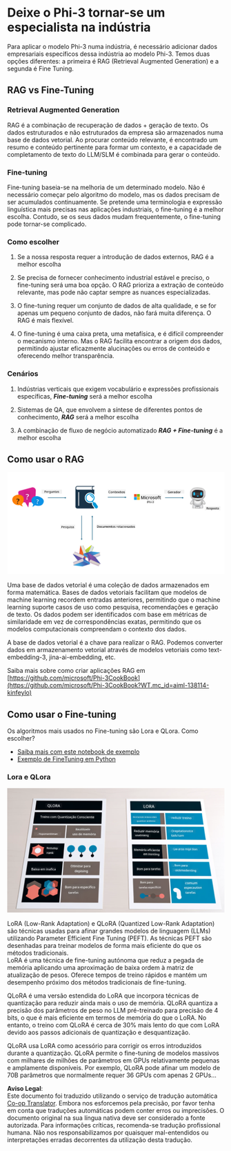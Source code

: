 <!--
CO_OP_TRANSLATOR_METADATA:
{
  "original_hash": "743d7e9cb9c4e8ea642d77bee657a7fa",
  "translation_date": "2025-07-17T09:55:38+00:00",
  "source_file": "md/03.FineTuning/LetPhi3gotoIndustriy.md",
  "language_code": "pt"
}
-->
# **Deixe o Phi-3 tornar-se um especialista na indústria**

Para aplicar o modelo Phi-3 numa indústria, é necessário adicionar dados empresariais específicos dessa indústria ao modelo Phi-3. Temos duas opções diferentes: a primeira é RAG (Retrieval Augmented Generation) e a segunda é Fine Tuning.

## **RAG vs Fine-Tuning**

### **Retrieval Augmented Generation**

RAG é a combinação de recuperação de dados + geração de texto. Os dados estruturados e não estruturados da empresa são armazenados numa base de dados vetorial. Ao procurar conteúdo relevante, é encontrado um resumo e conteúdo pertinente para formar um contexto, e a capacidade de completamento de texto do LLM/SLM é combinada para gerar o conteúdo.

### **Fine-tuning**

Fine-tuning baseia-se na melhoria de um determinado modelo. Não é necessário começar pelo algoritmo do modelo, mas os dados precisam de ser acumulados continuamente. Se pretende uma terminologia e expressão linguística mais precisas nas aplicações industriais, o fine-tuning é a melhor escolha. Contudo, se os seus dados mudam frequentemente, o fine-tuning pode tornar-se complicado.

### **Como escolher**

1. Se a nossa resposta requer a introdução de dados externos, RAG é a melhor escolha

2. Se precisa de fornecer conhecimento industrial estável e preciso, o fine-tuning será uma boa opção. O RAG prioriza a extração de conteúdo relevante, mas pode não captar sempre as nuances especializadas.

3. O fine-tuning requer um conjunto de dados de alta qualidade, e se for apenas um pequeno conjunto de dados, não fará muita diferença. O RAG é mais flexível.

4. O fine-tuning é uma caixa preta, uma metafísica, e é difícil compreender o mecanismo interno. Mas o RAG facilita encontrar a origem dos dados, permitindo ajustar eficazmente alucinações ou erros de conteúdo e oferecendo melhor transparência.

### **Cenários**

1. Indústrias verticais que exigem vocabulário e expressões profissionais específicas, ***Fine-tuning*** será a melhor escolha

2. Sistemas de QA, que envolvem a síntese de diferentes pontos de conhecimento, ***RAG*** será a melhor escolha

3. A combinação de fluxo de negócio automatizado ***RAG + Fine-tuning*** é a melhor escolha

## **Como usar o RAG**

![rag](../../../../translated_images/rag.2014adc59e6f6007bafac13e800a6cbc3e297fbb9903efe20a93129bd13987e9.pt.png)

Uma base de dados vetorial é uma coleção de dados armazenados em forma matemática. Bases de dados vetoriais facilitam que modelos de machine learning recordem entradas anteriores, permitindo que o machine learning suporte casos de uso como pesquisa, recomendações e geração de texto. Os dados podem ser identificados com base em métricas de similaridade em vez de correspondências exatas, permitindo que os modelos computacionais compreendam o contexto dos dados.

A base de dados vetorial é a chave para realizar o RAG. Podemos converter dados em armazenamento vetorial através de modelos vetoriais como text-embedding-3, jina-ai-embedding, etc.

Saiba mais sobre como criar aplicações RAG em [https://github.com/microsoft/Phi-3CookBook](https://github.com/microsoft/Phi-3CookBook?WT.mc_id=aiml-138114-kinfeylo)

## **Como usar o Fine-tuning**

Os algoritmos mais usados no Fine-tuning são Lora e QLora. Como escolher?
- [Saiba mais com este notebook de exemplo](../../../../code/04.Finetuning/Phi_3_Inference_Finetuning.ipynb)
- [Exemplo de FineTuning em Python](../../../../code/04.Finetuning/FineTrainingScript.py)

### **Lora e QLora**

![lora](../../../../translated_images/qlora.e6446c988ee04ca08807488bb7d9e2c0ea7ef4af9d000fc6d13032b4ac2de18d.pt.png)

LoRA (Low-Rank Adaptation) e QLoRA (Quantized Low-Rank Adaptation) são técnicas usadas para afinar grandes modelos de linguagem (LLMs) utilizando Parameter Efficient Fine Tuning (PEFT). As técnicas PEFT são desenhadas para treinar modelos de forma mais eficiente do que os métodos tradicionais.  
LoRA é uma técnica de fine-tuning autónoma que reduz a pegada de memória aplicando uma aproximação de baixa ordem à matriz de atualização de pesos. Oferece tempos de treino rápidos e mantém um desempenho próximo dos métodos tradicionais de fine-tuning.

QLoRA é uma versão estendida do LoRA que incorpora técnicas de quantização para reduzir ainda mais o uso de memória. QLoRA quantiza a precisão dos parâmetros de peso no LLM pré-treinado para precisão de 4 bits, o que é mais eficiente em termos de memória do que o LoRA. No entanto, o treino com QLoRA é cerca de 30% mais lento do que com LoRA devido aos passos adicionais de quantização e desquantização.

QLoRA usa LoRA como acessório para corrigir os erros introduzidos durante a quantização. QLoRA permite o fine-tuning de modelos massivos com milhares de milhões de parâmetros em GPUs relativamente pequenas e amplamente disponíveis. Por exemplo, QLoRA pode afinar um modelo de 70B parâmetros que normalmente requer 36 GPUs com apenas 2 GPUs...

**Aviso Legal**:  
Este documento foi traduzido utilizando o serviço de tradução automática [Co-op Translator](https://github.com/Azure/co-op-translator). Embora nos esforcemos pela precisão, por favor tenha em conta que traduções automáticas podem conter erros ou imprecisões. O documento original na sua língua nativa deve ser considerado a fonte autorizada. Para informações críticas, recomenda-se tradução profissional humana. Não nos responsabilizamos por quaisquer mal-entendidos ou interpretações erradas decorrentes da utilização desta tradução.